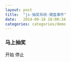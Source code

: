 ```yaml
---
layout: post
title:  "js-抽奖系统-键盘事件"
date:   2014-09-18 18:00:34
categories: categories/demo
---
```


<h3 class="text-center text-error" id="title">马上抽奖</h3>
<div class="btns text-center">
  <span id="start" class="btn btn-small">开始</span>
  <span id="stop" class="btn btn-small">停止</span>
</div>

<script type="text/javascript">
  var data = ['phone5', 'iPad', '佳能数码相机', '惠普打印机', '50元充值卡', '1000超市购物卡', '戴尔笔记本', '美的空调'],
      timer = null,
      flag = 0;

  window.onload = function () {
    var start = document.getElementById('start'),
        stop = document.getElementById('stop');


    // 开始抽奖
    start.onclick = startFun;
    stop.onclick = stopFun;
    // 键盘事件
    document.onkeyup = function(event){
      event = event || window.event;
      // console.log(event.keyCode);  //获取键码
      if (event.keyCode == 13) {
        if (flag == 0) {
          startFun();
          flag = 1;
        }else {
          stopFun();
          flag = 0;
        }
      }
    }
  }
  function startFun (){
    // var that = this;
    var start = document.getElementById('start');
    var title = document.getElementById('title');
    // 清除定时器
    clearInterval(timer); // 设定下一个定时器之前要先清除定时器；
    timer = setInterval(function(){
      var random = Math.floor(Math.random()*data.length);
      // console.log(random);
      title.innerHTML = data[random];
    }, 50);
    start.style.background = '#ddd';
  }
  function stopFun(){
    clearInterval(timer);
    start.style.background = '';
  }
</script>